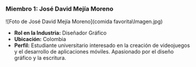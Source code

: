 ### Miembro 1: José David Mejía Moreno
![Foto de José David Mejía Moreno](comida favorita\Imagen.jpg)
- **Rol en la Industria:** Diseñador Gráfico
- **Ubicación:** Colombia
- **Perfil:** Estudiante universitario interesado en la creación de videojuegos y el desarrollo de aplicaciones móviles. Apasionado por el diseño gráfico y la escritura.
